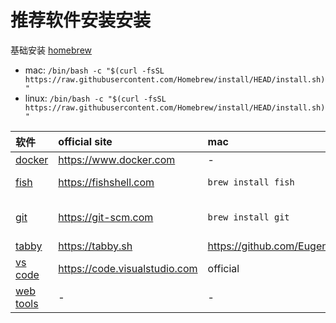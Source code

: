 # 推荐软件安装安装

基础安装 [homebrew](https://brew.sh)

- mac: `/bin/bash -c "$(curl -fsSL https://raw.githubusercontent.com/Homebrew/install/HEAD/install.sh)"`
- linux: `/bin/bash -c "$(curl -fsSL https://raw.githubusercontent.com/Homebrew/install/HEAD/install.sh)"`

|软件|official site|mac|linux|windows|
|:----|:----|:----|:----|:----|
|[docker](./docker)|<https://www.docker.com>|-|[refer](./docker#install)|-|
|[fish](./fish)|<https://fishshell.com>|`brew install fish`|<https://software.opensuse.org/download.html?project=shells%3Afish%3Arelease%3A3&package=fish>|-|
|[git](./git)| <https://git-scm.com> | `brew install git`|`apt-get install git`|<https://github.com/git-for-windows/git/releases/download/v2.40.0.windows.1/Git-2.40.0-64-bit.exe>|
|[tabby](./tabby)|<https://tabby.sh>|<https://github.com/Eugeny/tabby/releases>|-|<https://github.com/Eugeny/tabby/releases>|
|[vs code](./vscode)|<https://code.visualstudio.com>|official|使用本地remote|official|
|[web tools](./webtools)|-|-|-|-|
